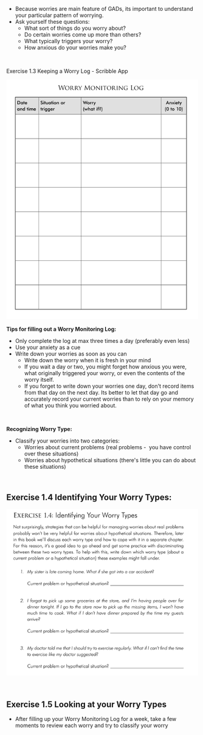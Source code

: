 - Because worries are main feature of GADs, its important to understand your particular pattern of worrying.
- Ask yourself these questions:
    - What sort of things do you worry about?
    - Do certain worries come up more than others?
    - What typically triggers your worry?
    - How anxious do your worries make you?

&nbsp;

Exercise 1.3 Keeping a Worry Log - Scribble App

![d16c9e72731f7d9306e89711fba41a14.png](../_resources/d16c9e72731f7d9306e89711fba41a14.png)

**Tips for filling out a Worry Monitoring Log:**

- Only complete the log at max three times a day (preferably even less)
- Use your anxiety as a cue
- Write down your worries as soon as you can
    - Write down the worry when it is fresh in your mind
    - If you wait a day or two, you might forget how anxious you were, what originally triggered your worry, or even the contents of the worry itself.
    - If you forget to write down your worries one day, don't record items from that day on the next day. Its better to let that day go and accurately record your current worries than to rely on your memory of what you think you worried about.

&nbsp;

**Recognizing Worry Type:**

- Classify your worries into two categories:
    - Worries about current problems (real problems -  you have control over these situations)
    - Worries about hypothetical situations (there's little you can do about these situations)

&nbsp;

## Exercise 1.4 Identifying Your Worry Types:

![8615b646853a92ac224cdfe954defc86.png](../_resources/8615b646853a92ac224cdfe954defc86.png)

&nbsp;

## Exercise 1.5 Looking at your Worry Types

- After filling up your Worry Monitoring Log for a week, take a few moments to review each worry and try to classify your worry